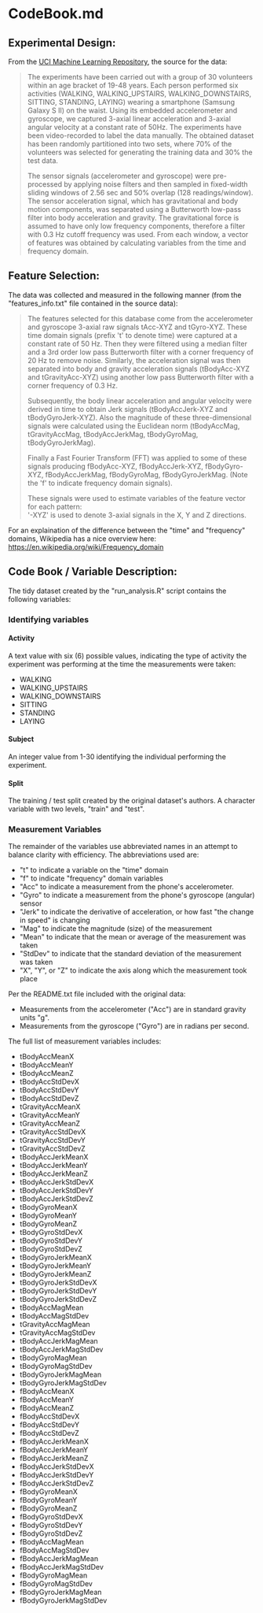 CodeBook.md
========================================================

## Experimental Design:

From the [UCI Machine Learning Repository](http://archive.ics.uci.edu/ml/datasets/Human+Activity+Recognition+Using+Smartphones), the source for the data:

> The experiments have been carried out with a group of 30 volunteers within an age bracket of 19-48 years. Each person performed six activities (WALKING, WALKING_UPSTAIRS, WALKING_DOWNSTAIRS, SITTING, STANDING, LAYING) wearing a smartphone (Samsung Galaxy S II) on the waist. Using its embedded accelerometer and gyroscope, we captured 3-axial linear acceleration and 3-axial angular velocity at a constant rate of 50Hz. The experiments have been video-recorded to label the data manually. The obtained dataset has been randomly partitioned into two sets, where 70% of the volunteers was selected for generating the training data and 30% the test data. 
>
> The sensor signals (accelerometer and gyroscope) were pre-processed by applying noise filters and then sampled in fixed-width sliding windows of 2.56 sec and 50% overlap (128 readings/window). The sensor acceleration signal, which has gravitational and body motion components, was separated using a Butterworth low-pass filter into body acceleration and gravity. The gravitational force is assumed to have only low frequency components, therefore a filter with 0.3 Hz cutoff frequency was used. From each window, a vector of features was obtained by calculating variables from the time and frequency domain.

## Feature Selection:

The data was collected and measured in the following manner (from the "features_info.txt" file contained in the source data):

> The features selected for this database come from the accelerometer and gyroscope 3-axial raw signals tAcc-XYZ and tGyro-XYZ. These time domain signals (prefix 't' to denote time) were captured at a constant rate of 50 Hz. Then they were filtered using a median filter and a 3rd order low pass Butterworth filter with a corner frequency of 20 Hz to remove noise. Similarly, the acceleration signal was then separated into body and gravity acceleration signals (tBodyAcc-XYZ and tGravityAcc-XYZ) using another low pass Butterworth filter with a corner frequency of 0.3 Hz. 
>
> Subsequently, the body linear acceleration and angular velocity were derived in time to obtain Jerk signals (tBodyAccJerk-XYZ and tBodyGyroJerk-XYZ). Also the magnitude of these three-dimensional signals were calculated using the Euclidean norm (tBodyAccMag, tGravityAccMag, tBodyAccJerkMag, tBodyGyroMag, tBodyGyroJerkMag). 
>
> Finally a Fast Fourier Transform (FFT) was applied to some of these signals producing fBodyAcc-XYZ, fBodyAccJerk-XYZ, fBodyGyro-XYZ, fBodyAccJerkMag, fBodyGyroMag, fBodyGyroJerkMag. (Note the 'f' to indicate frequency domain signals). 
>
> These signals were used to estimate variables of the feature vector for each pattern:  
> '-XYZ' is used to denote 3-axial signals in the X, Y and Z directions.

For an explaination of the difference between the "time" and "frequency" domains, Wikipedia has a nice overview here: https://en.wikipedia.org/wiki/Frequency_domain

## Code Book / Variable Description:

The tidy dataset created by the "run_analysis.R" script contains the following variables:

### Identifying variables

#### Activity
A text value with six (6) possible values, indicating the type of activity the experiment was performing at the time the measurements were taken:
  - WALKING
  - WALKING_UPSTAIRS
  - WALKING_DOWNSTAIRS
  - SITTING
  - STANDING
  - LAYING

#### Subject
An integer value from 1-30 identifying the individual performing the experiment.

#### Split
The training / test split created by the original dataset's authors. A character variable with two levels, "train" and "test".

### Measurement Variables
The remainder of the variables use abbreviated names in an attempt to balance clarity with efficiency. The abbreviations used are:
  - "t" to indicate a variable on the "time" domain
  - "f" to indicate "frequency" domain variables
  - "Acc" to indicate a measurement from the phone's accelerometer. 
  - "Gyro" to indicate a measurement from the phone's gyroscope (angular) sensor
  - "Jerk" to indicate the derivative of acceleration, or how fast "the change in speed" is changing
  - "Mag" to indicate the magnitude (size) of the measurement
  - "Mean" to indicate that the mean or average of the measurement was taken
  - "StdDev" to indicate that the standard deviation of the measurement was taken
  - "X", "Y", or "Z" to indicate the axis along which the measurement took place

Per the README.txt file included with the original data:
 - Measurements from the accelerometer ("Acc") are in standard gravity units "g". 
 - Measurements from the gyroscope ("Gyro") are in radians per second. 

The full list of measurement variables includes:
  - tBodyAccMeanX
  - tBodyAccMeanY
  - tBodyAccMeanZ
  - tBodyAccStdDevX
  - tBodyAccStdDevY
  - tBodyAccStdDevZ
  - tGravityAccMeanX
  - tGravityAccMeanY
  - tGravityAccMeanZ
  - tGravityAccStdDevX
  - tGravityAccStdDevY
  - tGravityAccStdDevZ
  - tBodyAccJerkMeanX
  - tBodyAccJerkMeanY
  - tBodyAccJerkMeanZ
  - tBodyAccJerkStdDevX
  - tBodyAccJerkStdDevY
  - tBodyAccJerkStdDevZ
  - tBodyGyroMeanX
  - tBodyGyroMeanY
  - tBodyGyroMeanZ
  - tBodyGyroStdDevX
  - tBodyGyroStdDevY
  - tBodyGyroStdDevZ
  - tBodyGyroJerkMeanX
  - tBodyGyroJerkMeanY
  - tBodyGyroJerkMeanZ
  - tBodyGyroJerkStdDevX
  - tBodyGyroJerkStdDevY
  - tBodyGyroJerkStdDevZ
  - tBodyAccMagMean
  - tBodyAccMagStdDev
  - tGravityAccMagMean
  - tGravityAccMagStdDev
  - tBodyAccJerkMagMean
  - tBodyAccJerkMagStdDev
  - tBodyGyroMagMean
  - tBodyGyroMagStdDev
  - tBodyGyroJerkMagMean
  - tBodyGyroJerkMagStdDev
  - fBodyAccMeanX
  - fBodyAccMeanY
  - fBodyAccMeanZ
  - fBodyAccStdDevX
  - fBodyAccStdDevY
  - fBodyAccStdDevZ
  - fBodyAccJerkMeanX
  - fBodyAccJerkMeanY
  - fBodyAccJerkMeanZ
  - fBodyAccJerkStdDevX
  - fBodyAccJerkStdDevY
  - fBodyAccJerkStdDevZ
  - fBodyGyroMeanX
  - fBodyGyroMeanY
  - fBodyGyroMeanZ
  - fBodyGyroStdDevX
  - fBodyGyroStdDevY
  - fBodyGyroStdDevZ
  - fBodyAccMagMean
  - fBodyAccMagStdDev
  - fBodyAccJerkMagMean
  - fBodyAccJerkMagStdDev
  - fBodyGyroMagMean
  - fBodyGyroMagStdDev
  - fBodyGyroJerkMagMean
  - fBodyGyroJerkMagStdDev
  